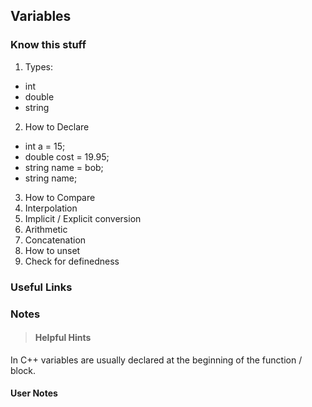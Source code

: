 ## Variables

### Know this stuff
1. Types:
  * int
  * double
  * string
2. How to Declare
  * int a = 15;
  * double cost = 19.95;
  * string name = bob;
  * string name;
3. How to Compare
4. Interpolation
5. Implicit / Explicit conversion
6. Arithmetic
7. Concatenation
8. How to unset
9. Check for definedness

### Useful Links

### Notes
>#### Helpful Hints
In C++ variables are usually declared at the beginning of the function / block. 

#### User Notes
